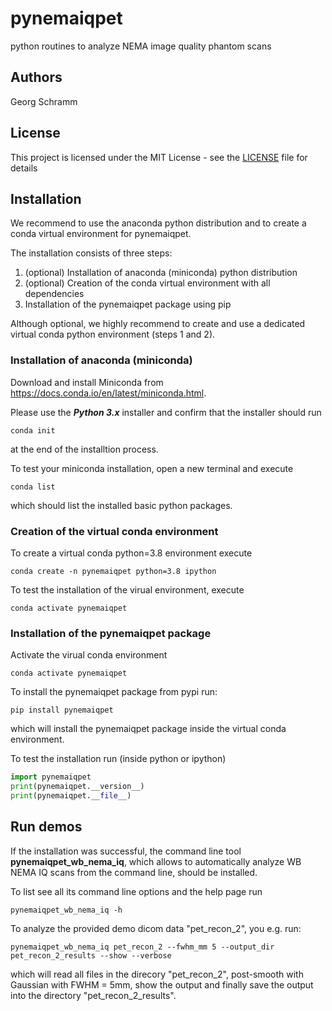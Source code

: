 # pynemaiqpet

python routines to analyze NEMA image quality phantom scans

## Authors

Georg Schramm

## License 

This project is licensed under the MIT License - see the [LICENSE](LICENSE) file for details

## Installation

We recommend to use the anaconda python distribution and to create a
conda virtual environment for pynemaiqpet.

The installation consists of three steps:
1. (optional) Installation of anaconda (miniconda) python distribution
2. (optional) Creation of the conda virtual environment with all dependencies
3. Installation of the pynemaiqpet package using pip

Although optional, we highly recommend to create and use a dedicated virtual
conda python environment (steps 1 and 2).

### Installation of anaconda (miniconda)

Download and install Miniconda from <https://docs.conda.io/en/latest/miniconda.html>.

Please use the ***Python 3.x*** installer and confirm that the installer
should run 
```
conda init
``` 
at the end of the installtion process.

To test your miniconda installation, open a new terminal and execute
```
conda list
```

which should list the installed basic python packages.

### Creation of the virtual conda environment

To create a virtual conda python=3.8 environment execute
```
conda create -n pynemaiqpet python=3.8 ipython
```

To test the installation of the virual environment, execute
```
conda activate pynemaiqpet
```

### Installation of the pynemaiqpet package

Activate the virual conda environment
```
conda activate pynemaiqpet
```

To install the pynemaiqpet package from pypi run:
```
pip install pynemaiqpet
```
which will install the pynemaiqpet package inside the virtual
conda environment.

To test the installation run (inside python or ipython)

```python
import pynemaiqpet
print(pynemaiqpet.__version__)
print(pynemaiqpet.__file__) 
```

## Run demos

If the installation was successful, the command line tool **pynemaiqpet_wb_nema_iq**, which allows to automatically analyze WB NEMA IQ scans from the command line, should be installed.

To list see all its command line options and the help page run
```
pynemaiqpet_wb_nema_iq -h
```
To analyze the provided demo dicom data "pet_recon_2", you e.g. run:
```
pynemaiqpet_wb_nema_iq pet_recon_2 --fwhm_mm 5 --output_dir pet_recon_2_results --show --verbose
``` 
which will read all files in the direcory "pet_recon_2", post-smooth with Gaussian with FWHM = 5mm, show the output and finally save the output into the directory "pet_recon_2_results".
